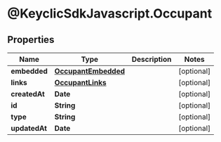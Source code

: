 # @KeyclicSdkJavascript.Occupant

## Properties
Name | Type | Description | Notes
------------ | ------------- | ------------- | -------------
**embedded** | [**OccupantEmbedded**](OccupantEmbedded.md) |  | [optional] 
**links** | [**OccupantLinks**](OccupantLinks.md) |  | [optional] 
**createdAt** | **Date** |  | [optional] 
**id** | **String** |  | [optional] 
**type** | **String** |  | [optional] 
**updatedAt** | **Date** |  | [optional] 



